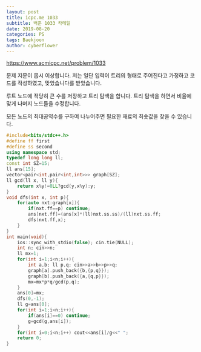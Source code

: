 ```yaml
---
layout: post
title: icpc.me 1033
subtitle: 백준 1033 칵테일
date: 2019-08-20
categories: PS
tags: Baekjoon
author: cyberflower
---
```


<https://www.acmicpc.net/problem/1033>

문제 지문이 몹시 이상합니다. 저는 일단 입력이 트리의 형태로 주어진다고 가정하고 코드를 작성하였고, 맞았습니다를 받았습니다.

루트 노드에 적당히 큰 수를 저장하고 트리 탐색을 합니다. 트리 탐색을 하면서 비율에 맞게 나머지 노드들을 수정합니다.

모든 노드의 최대공약수를 구하여 나누어주면 필요한 재료의 최솟값을 찾을 수 있습니다. 

```cpp
#include<bits/stdc++.h>
#define ff first
#define ss second
using namespace std;
typedef long long ll;
const int SZ=15;
ll ans[15];
vector<pair<int,pair<int,int>>> graph[SZ];
ll gcd(ll x, ll y){
	return x%y!=0LL?gcd(y,x%y):y;
}
void dfs(int x, int p){
	for(auto nxt:graph[x]){
		if(nxt.ff==p) continue;
		ans[nxt.ff]=(ans[x]*(ll)nxt.ss.ss)/(ll)nxt.ss.ff;
		dfs(nxt.ff,x);
	}
}
int main(void){
	ios::sync_with_stdio(false); cin.tie(NULL);
	int n; cin>>n;
	ll mx=1;
	for(int i=1;i<n;i++){
		int a,b; ll p,q; cin>>a>>b>>p>>q;
		graph[a].push_back({b,{p,q}});
		graph[b].push_back({a,{q,p}});
		mx=mx*p*q/gcd(p,q);
	}
	ans[0]=mx;
	dfs(0,-1);
	ll g=ans[0];
	for(int i=1;i<n;i++){
		if(ans[i]==0) continue;
		g=gcd(g,ans[i]);
	}
	for(int i=0;i<n;i++) cout<<ans[i]/g<<" ";
	return 0;
}
```
